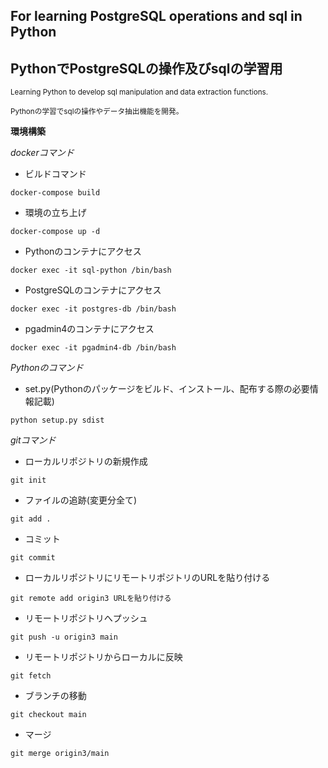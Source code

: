## For learning PostgreSQL operations and sql in Python
## PythonでPostgreSQLの操作及びsqlの学習用

<sub> Learning Python to develop sql manipulation and data extraction functions. </sub>

<sub> Pythonの学習でsqlの操作やデータ抽出機能を開発。 </sub>

**環境構築**

*dockerコマンド*

* ビルドコマンド
```
docker-compose build
```
* 環境の立ち上げ
```
docker-compose up -d
```
* Pythonのコンテナにアクセス
```
docker exec -it sql-python /bin/bash
```

* PostgreSQLのコンテナにアクセス
```
docker exec -it postgres-db /bin/bash  
```

* pgadmin4のコンテナにアクセス
```
docker exec -it pgadmin4-db /bin/bash  
```

*Pythonのコマンド*

* set.py(Pythonのパッケージをビルド、インストール、配布する際の必要情報記載)
```
python setup.py sdist
```

*gitコマンド*

* ローカルリポジトリの新規作成
```
git init
```

* ファイルの追跡(変更分全て)
```
git add .
```

* コミット
```
git commit
```

* ローカルリポジトリにリモートリポジトリのURLを貼り付ける
```
git remote add origin3 URLを貼り付ける
```

* リモートリポジトリへプッシュ
```
git push -u origin3 main
```

* リモートリポジトリからローカルに反映
```
git fetch
```

* ブランチの移動
```
git checkout main
```

* マージ
```
git merge origin3/main
```